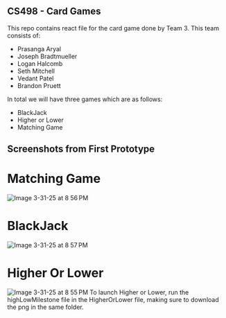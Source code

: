 ## CS498 - Card Games

This repo contains react file for the card game done by Team 3. 
This team consists of:

- Prasanga Aryal
- Joseph Bradtmueller
- Logan Halcomb
- Seth Mitchell
- Vedant Patel
- Brandon Pruett

In total we will have three games which are as follows:

- BlackJack
- Higher or Lower
- Matching Game

## Screenshots from First Prototype 

# Matching Game
![Image 3-31-25 at 8 56 PM](https://github.com/user-attachments/assets/720622a0-3802-4e17-94e5-70f1dce118e8)

# BlackJack
![Image 3-31-25 at 8 57 PM](https://github.com/user-attachments/assets/9b2f0378-d93b-4569-9b28-68be81b89bdf)

# Higher Or Lower
![Image 3-31-25 at 8 55 PM](https://github.com/user-attachments/assets/fdc36c8e-3ac6-4161-9d97-03300a37ceb6)
To launch Higher or Lower, run the highLowMilestone file in the HigherOrLower file, making sure to download the png in the same folder.

